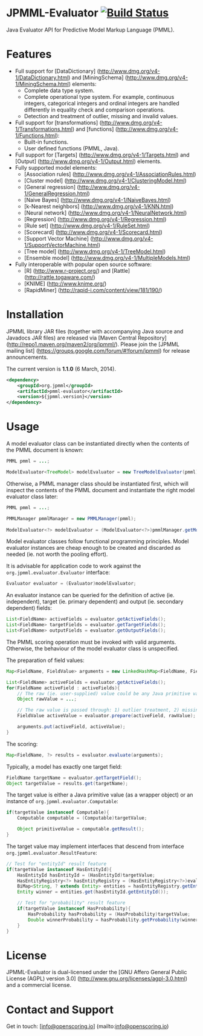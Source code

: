 JPMML-Evaluator [![Build Status](https://travis-ci.org/jpmml/jpmml-evaluator.png?branch=master)](https://travis-ci.org/jpmml/jpmml-evaluator)
===============

Java Evaluator API for Predictive Model Markup Language (PMML).

# Features #

* Full support for [DataDictionary] (http://www.dmg.org/v4-1/DataDictionary.html) and [MiningSchema] (http://www.dmg.org/v4-1/MiningSchema.html) elements:
  * Complete data type system.
  * Complete operational type system. For example, continuous integers, categorical integers and ordinal integers are handled differently in equality check and comparison operations.
  * Detection and treatment of outlier, missing and invalid values.
* Full support for [transformations] (http://www.dmg.org/v4-1/Transformations.html) and [functions] (http://www.dmg.org/v4-1/Functions.html):
  * Built-in functions.
  * User defined functions (PMML, Java).
* Full support for [Targets] (http://www.dmg.org/v4-1/Targets.html) and [Output] (http://www.dmg.org/v4-1/Output.html) elements.
* Fully supported model elements:
  * [Association rules] (http://www.dmg.org/v4-1/AssociationRules.html)
  * [Cluster model] (http://www.dmg.org/v4-1/ClusteringModel.html)
  * [General regression] (http://www.dmg.org/v4-1/GeneralRegression.html)
  * [Naive Bayes] (http://www.dmg.org/v4-1/NaiveBayes.html)
  * [k-Nearest neighbors] (http://www.dmg.org/v4-1/KNN.html)
  * [Neural network] (http://www.dmg.org/v4-1/NeuralNetwork.html)
  * [Regression] (http://www.dmg.org/v4-1/Regression.html)
  * [Rule set] (http://www.dmg.org/v4-1/RuleSet.html)
  * [Scorecard] (http://www.dmg.org/v4-1/Scorecard.html)
  * [Support Vector Machine] (http://www.dmg.org/v4-1/SupportVectorMachine.html)
  * [Tree model] (http://www.dmg.org/v4-1/TreeModel.html)
  * [Ensemble model] (http://www.dmg.org/v4-1/MultipleModels.html)
* Fully interoperable with popular open source software:
  * [R] (http://www.r-project.org/) and [Rattle] (http://rattle.togaware.com/)
  * [KNIME] (http://www.knime.org/)
  * [RapidMiner] (http://rapid-i.com/content/view/181/190/)

# Installation #

JPMML library JAR files (together with accompanying Java source and Javadocs JAR files) are released via [Maven Central Repository] (http://repo1.maven.org/maven2/org/jpmml/). Please join the [JPMML mailing list] (https://groups.google.com/forum/#!forum/jpmml) for release announcements.

The current version is **1.1.0** (6 March, 2014).

```xml
<dependency>
	<groupId>org.jpmml</groupId>
	<artifactId>pmml-evaluator</artifactId>
	<version>${jpmml.version}</version>
</dependency>
```

# Usage #

A model evaluator class can be instantiated directly when the contents of the PMML document is known:
```java
PMML pmml = ...;

ModelEvaluator<TreeModel> modelEvaluator = new TreeModelEvaluator(pmml);
```

Otherwise, a PMML manager class should be instantiated first, which will inspect the contents of the PMML document and instantiate the right model evaluator class later:
```java
PMML pmml = ...;

PMMLManager pmmlManager = new PMMLManager(pmml);
 
ModelEvaluator<?> modelEvaluator = (ModelEvaluator<?>)pmmlManager.getModelManager(null, ModelEvaluatorFactory.getInstance());
```

Model evaluator classes follow functional programming principles. Model evaluator instances are cheap enough to be created and discarded as needed (ie. not worth the pooling effort).

It is advisable for application code to work against the `org.jpmml.evaluator.Evaluator` interface:
```java
Evaluator evaluator = (Evaluator)modelEvaluator;
```

An evaluator instance can be queried for the definition of active (ie. independent), target (ie. primary dependent) and output (ie. secondary dependent) fields:
```java
List<FieldName> activeFields = evaluator.getActiveFields();
List<FieldName> targetFields = evaluator.getTargetFields();
List<FieldName> outputFields = evaluator.getOutputFields();
``` 

The PMML scoring operation must be invoked with valid arguments. Otherwise, the behaviour of the model evaluator class is unspecified.

The preparation of field values:
```java
Map<FieldName, FieldValue> arguments = new LinkedHashMap<FieldName, FieldValue>();

List<FieldName> activeFields = evaluator.getActiveFields();
for(FieldName activeField : activeFields){
	// The raw (ie. user-supplied) value could be any Java primitive value
	Object rawValue = ...;

	// The raw value is passed through: 1) outlier treatment, 2) missing value treatment, 3) invalid value treatment and 4) type conversion
	FieldValue activeValue = evaluator.prepare(activeField, rawValue);

	arguments.put(activeField, activeValue);
}
```

The scoring:
```java
Map<FieldName, ?> results = evaluator.evaluate(arguments);
```

Typically, a model has exactly one target field:
```java
FieldName targetName = evaluator.getTargetField();
Object targetValue = results.get(targetName);
```

The target value is either a Java primitive value (as a wrapper object) or an instance of `org.jpmml.evaluator.Computable`:
```java
if(targetValue instanceof Computable){
	Computable computable = (Computable)targetValue;

	Object primitiveValue = computable.getResult();
}
```

The target value may implement interfaces that descend from interface `org.jpmml.evaluator.ResultFeature`:
```java
// Test for "entityId" result feature
if(targetValue instanceof HasEntityId){
	HasEntityId hasEntityId = (HasEntityId)targetValue;
	HasEntityRegistry<?> hasEntityRegistry = (HasEntityRegistry<?>)evaluator;
	BiMap<String, ? extends Entity> entities = hasEntityRegistry.getEntityRegistry();
	Entity winner = entities.get(hasEntityId.getEntityId());

	// Test for "probability" result feature
	if(targetValue instanceof HasProbability){
		HasProbability hasProbability = (HasProbability)targetValue;
		Double winnerProbability = hasProbability.getProbability(winner.getId());
	}
}
```

# License #

JPMML-Evaluator is dual-licensed under the [GNU Affero General Public License (AGPL) version 3.0] (http://www.gnu.org/licenses/agpl-3.0.html) and a commercial license.

# Contact and Support #

Get in touch: [info@openscoring.io] (mailto:info@openscoring.io)